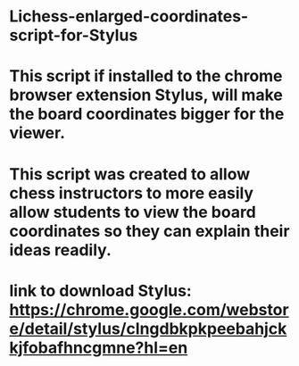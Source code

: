 # Lichess-enlarged-coordinates-script-for-Stylus
# This script if installed to the chrome browser extension Stylus, will make the board coordinates bigger for the viewer.
# This script was created to allow chess instructors to more easily allow students to view the board coordinates so they can explain their ideas readily. 
# link to download Stylus: https://chrome.google.com/webstore/detail/stylus/clngdbkpkpeebahjckkjfobafhncgmne?hl=en
